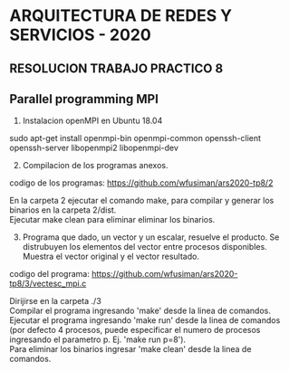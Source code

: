 # ARQUITECTURA DE REDES Y SERVICIOS - 2020 
## RESOLUCION TRABAJO PRACTICO 8
## Parallel programming MPI

1. Instalacion openMPI en Ubuntu 18.04

sudo apt-get install openmpi-bin openmpi-common openssh-client openssh-server libopenmpi2 libopenmpi-dev

2. Compilacion de los programas anexos.

codigo de los programas: https://github.com/wfusiman/ars2020-tp8/2

En la carpeta 2 ejecutar el comando make, para compilar y generar los binarios en la carpeta 2/dist. \
Ejecutar make clean para eliminar eliminar los binarios.

3. Programa que dado, un vector y un escalar, resuelve el producto. 
Se distrubuyen los elementos del vector entre procesos disponibles.
Muestra el vector original y el vector resultado.

codigo del  programa: https://github.com/wfusiman/ars2020-tp8/3/vectesc_mpi.c


Dirijirse en la carpeta ./3 \
Compilar el programa ingresando 'make' desde la linea de comandos. \
Ejecutar el programa ingresando 'make run' desde la linea de comandos (por defecto 4 procesos, puede especificar el numero de procesos ingresando el parametro p. Ej. 'make run p=8'). \
Para eliminar los binarios ingresar 'make clean' desde la linea de comandos.
